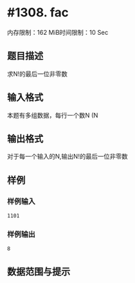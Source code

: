 # #1308. fac

内存限制：162 MiB时间限制：10 Sec

## 题目描述

求N!的最后一位非零数

## 输入格式

本题有多组数据，每行一个数N (N

## 输出格式

对于每一个输入的N,输出N!的最后一位非零数


## 样例

### 样例输入

    
    1101
    
    

### 样例输出

    
    8
    
    

## 数据范围与提示
